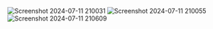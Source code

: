 ![Screenshot 2024-07-11 210031](https://github.com/OneBlack333/Pizza_Sales_Analysis/assets/149599045/62fcbbf7-e2f6-45e7-8268-f709cdd37ae3)
![Screenshot 2024-07-11 210055](https://github.com/OneBlack333/Pizza_Sales_Analysis/assets/149599045/51fc8517-b2c8-4477-8487-7272b95371fc)
![Screenshot 2024-07-11 210609](https://github.com/OneBlack333/Pizza_Sales_Analysis/assets/149599045/041e8821-0278-4896-a1ae-17b2816012fc)



